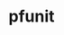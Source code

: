 ---
title: "pfunit"
layout: cache
categories: [package, v0.18.1]
meta: {"versions": ["3.3.3"], "compilers": ["gcc@=7.5.0"], "oss": ["ubuntu18.04"], "platforms": ["linux"], "targets": ["x86_64"], "stacks": ["e4s", "root"], "num_specs": 1, "num_specs_by_stack": {"root": 1, "e4s": 1}}
spec_details: [{"hash": "2rpwwkywnvuvhby4asqjfeohanp7gf3z", "compiler": "gcc@=7.5.0", "versions": ["3.3.3"], "os": "ubuntu18.04", "platform": "linux", "target": "x86_64", "variants": ["build_type=RelWithDebInfo", "~docs", "~ipo", "max_array_rank=5", "+mpi", "~openmp", "+shared", "~use_comm_world"], "stacks": ["root", "e4s"], "size": "-", "tarball": "https://binaries.spack.io/releases/v0.18.1/build_cache/linux-ubuntu18.04-x86_64/gcc-7.5.0/pfunit-3.3.3/linux-ubuntu18.04-x86_64-gcc-7.5.0-pfunit-3.3.3-2rpwwkywnvuvhby4asqjfeohanp7gf3z.spack"}]
---